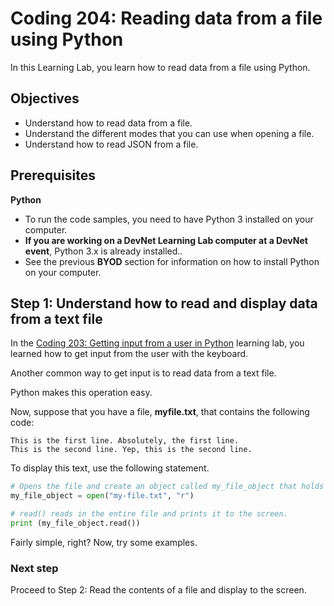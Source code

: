 # Coding 204: Reading data from a file using Python

In this Learning Lab, you learn how to read data from a file using Python.

## Objectives

* Understand how to read data from a file.
* Understand the different modes that you can use when opening a file.
* Understand how to read JSON from a file.


## Prerequisites

**Python**
* To run the code samples, you need to have Python 3 installed on your computer.
* **If you are working on a DevNet Learning Lab computer at a DevNet event**, Python 3.x is already installed..
* See the previous **BYOD** section for information on how to install Python on your computer.


## Step 1: Understand how to read and display data from a text file

In the [Coding 203: Getting input from a user in Python](/lab/coding-203-getting-input/step/1) learning lab, you learned how to get input from the user with the keyboard.

Another common way to get input is to read data from a text file.

Python makes this operation easy.

Now, suppose that you have a file, **myfile.txt**, that contains the following code:

```text
This is the first line. Absolutely, the first line.
This is the second line. Yep, this is the second line.
```

To display this text, use the following statement.

```python   
# Opens the file and create an object called my_file_object that holds the reference to the file
my_file_object = open("my-file.txt", "r")

# read() reads in the entire file and prints it to the screen.
print (my_file_object.read())
```

Fairly simple, right?  Now, try some examples.

### Next step

Proceed to Step 2: Read the contents of a file and display to the screen.
